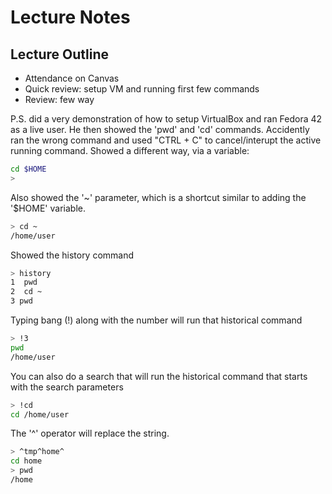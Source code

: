 # Lecture Notes

## Lecture Outline

- Attendance on Canvas
- Quick review: setup VM and running first few commands
- Review: few way

P.S. did a very demonstration of how to setup VirtualBox and ran Fedora 42 as a live user.
He then showed the 'pwd' and 'cd' commands.
Accidently ran the wrong command and used "CTRL + C" to cancel/interupt the active running command.
Showed a different way, via a variable:

```bash
cd $HOME
>
```

Also showed the '~' parameter, which is a shortcut similar to adding the '$HOME' variable.

```bash
> cd ~
/home/user
```

Showed the history command

```bash
> history
1  pwd
2  cd ~
3 pwd
```

Typing bang (!) along with the number will run that historical command

```bash
> !3
pwd
/home/user
```

You can also do a search that will run the historical command that starts with the search parameters

```bash
> !cd
cd /home/user
```

The '^' operator will replace the string.

```bash
> ^tmp^home^
cd home
> pwd
/home
```

